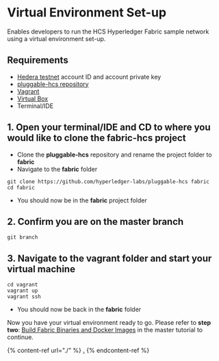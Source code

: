 # Virtual Environment Set-up

Enables developers to run the HCS Hyperledger Fabric sample network using a virtual environment set-up.

## Requirements

* [Hedera testnet](../../../../testnet/testnet-access.md) account ID and account private key
* [pluggable-hcs repository](https://github.com/hyperledger-labs/pluggable-hcs)
* [Vagrant](https://www.vagrantup.com/downloads.html)
* [Virtual Box](https://www.virtualbox.org/wiki/Downloads)
* Terminal/IDE

## 1. Open your terminal/IDE and CD to where you would like to clone the fabric-hcs project

* Clone the **pluggable-hcs** repository and rename the project folder to **fabric**
* Navigate to the **fabric** folder

```
git clone https://github.com/hyperledger-labs/pluggable-hcs fabric
cd fabric
```

* You should now be in the **fabric** project folder

## 2. Confirm you are on the master branch

```
git branch
```

## 3. Navigate to the vagrant folder and start your virtual machine

```
cd vagrant
vagrant up
vagrant ssh
```

* You should now be back in the **fabric** folder

Now you have your virtual environment ready to go. Please refer to **step two**: [Build Fabric Binaries and Docker Images](./#2-build-fabric-binaries-and-docker-images) in the master tutorial to continue.

{% content-ref url="./" %}
[.](./)
{% endcontent-ref %}
